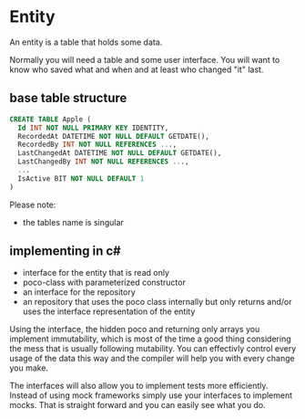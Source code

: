 # Entity

An entity is a table that holds some data. 

Normally you will need a table and some user interface. You will want to know who saved what and when and at least who changed "it" last.

## base table structure

```sql
CREATE TABLE Apple (
  Id INT NOT NULL PRIMARY KEY IDENTITY,
  RecordedAt DATETIME NOT NULL DEFAULT GETDATE(),
  RecordedBy INT NOT NULL REFERENCES ...,
  LastChangedAt DATETIME NOT NULL DEFAULT GETDATE(),
  LastChangedBy INT NOT NULL REFERENCES ...,
  ...
  IsActive BIT NOT NULL DEFAULT 1
)
```

Please note: 
- the tables name is singular

## implementing in c#

- interface for the entity that is read only
- poco-class with parameterized constructor
- an interface for the repository
- an repository that uses the poco class internally but only returns and/or uses the interface representation of the entity

Using the interface, the hidden poco and returning only arrays you implement immutability, which is most of the time a good thing considering the 
mess that is usually following mutability. You can effectivly control every usage of the data this way and the compiler will help you with every
change you make.

The interfaces will also allow you to implement tests more efficiently. Instead of using mock frameworks simply use your interfaces to implement mocks.
That is straight forward and you can easily see what you do.

